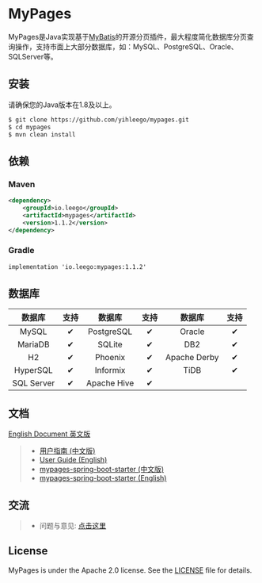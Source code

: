 # MyPages

MyPages是Java实现基于[MyBatis](https://github.com/mybatis/mybatis-3)的开源分页插件，最大程度简化数据库分页查询操作，支持市面上大部分数据库，如：MySQL、PostgreSQL、Oracle、SQLServer等。

## 安装

请确保您的Java版本在1.8及以上。

```bash
$ git clone https://github.com/yihleego/mypages.git
$ cd mypages
$ mvn clean install
```

## 依赖

### Maven

```xml
<dependency>
    <groupId>io.leego</groupId>
    <artifactId>mypages</artifactId>
    <version>1.1.2</version>
</dependency>
```

### Gradle

```xml
implementation 'io.leego:mypages:1.1.2'
```

## 数据库

|数据库|支持|数据库|支持|数据库|支持|
|:-:|:-:|:-:|:-:|:-:|:-:|
|MySQL|✔|PostgreSQL|✔|Oracle|✔|
|MariaDB|✔|SQLite|✔|DB2|✔|
|H2|✔|Phoenix|✔|Apache Derby|✔|
|HyperSQL|✔|Informix|✔|TiDB|✔|
|SQL Server|✔|Apache Hive|✔|

## 文档

[English Document 英文版](README.md)

> * [用户指南 (中文版)](docs/USERGUIDE.ZH_CN.md)
> * [User Guide (English)](docs/USERGUIDE.md)
> * [mypages-spring-boot-starter (中文版)](docs/STARTER_USERGUIDE.ZH_CN.md)
> * [mypages-spring-boot-starter (English)](docs/STARTER_USERGUIDE.md)

## 交流

> * 问题与意见: [点击这里](https://github.com/yihleego/mypages/issues)

## License
MyPages is under the Apache 2.0 license. See the [LICENSE](LICENSE.txt) file for details.